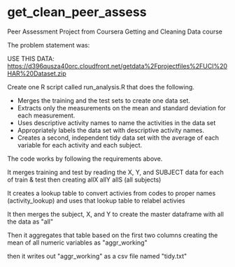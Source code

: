 get_clean_peer_assess
=====================

Peer Assessment Project from Coursera Getting and Cleaning Data course


The problem statement was:


USE THIS DATA:  https://d396qusza40orc.cloudfront.net/getdata%2Fprojectfiles%2FUCI%20HAR%20Dataset.zip 

Create one R script called run_analysis.R that does the following. 
*	Merges the training and the test sets to create one data set.
*	Extracts only the measurements on the mean and standard deviation for each measurement. 
*	Uses descriptive activity names to name the activities in the data set
*	Appropriately labels the data set with descriptive activity names. 
*	Creates a second, independent tidy data set with the average of each variable for each activity and each subject. 


The code works by following the requirements above.

It merges training and test by reading the X, Y, and SUBJECT data for each of train & test then creating 
	allX
	allY
	allS (all subjects)

It creates a lookup table to convert activies from codes to proper names (activity_lookup)
and uses that lookup table to relabel activies

It then merges the subject, X, and Y  to create the master dataframe with all the data as "all"

Then it aggregates that table based on the first two columns creating the mean of all numeric variables
	as "aggr_working"
	
then it writes out "aggr_working" as a csv file named "tidy.txt"



